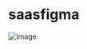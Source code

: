 # saasfigma

![image](https://github.com/MariaBelenTusq/saasfigma/assets/113404887/46ff44fd-a80c-404c-9281-211e9393d2cd)
